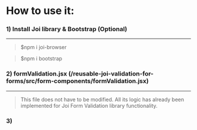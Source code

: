 # How to use it:

### 1) Install Joi library & Bootstrap (Optional)
---
> $npm i joi-browser

> $npm i bootstrap

### 2) formValidation.jsx (/reusable-joi-validation-for-forms/src/form-components/formValidation.jsx)
---
> This file does not have to be modified. All its logic has already been implemented for Joi Form Validation library functionality.

### 3) 
